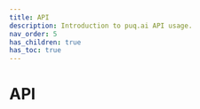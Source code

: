 ```yaml
---
title: API
description: Introduction to puq.ai API usage.
nav_order: 5
has_children: true
has_toc: true
---
```


# API